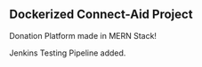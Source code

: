 ## Dockerized Connect-Aid Project

Donation Platform made in MERN Stack!

Jenkins Testing Pipeline added.
